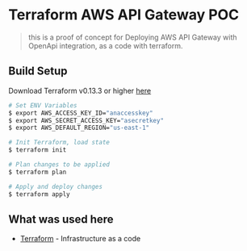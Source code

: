 # Terraform AWS API Gateway POC
> this is a proof of concept for Deploying AWS API Gateway with OpenApi integration, as a code with terraform.

## Build Setup

Download Terraform v0.13.3 or higher [here](https://www.terraform.io/downloads.html)

``` bash
# Set ENV Variables
$ export AWS_ACCESS_KEY_ID="anaccesskey"
$ export AWS_SECRET_ACCESS_KEY="asecretkey"
$ export AWS_DEFAULT_REGION="us-east-1"

# Init Terraform, load state
$ terraform init

# Plan changes to be applied
$ terraform plan

# Apply and deploy changes
$ terraform apply

```

## What was used here
- [Terraform](https://marketplace.visualstudio.com/items?itemName=mauve.terraform) - Infrastructure as a code
